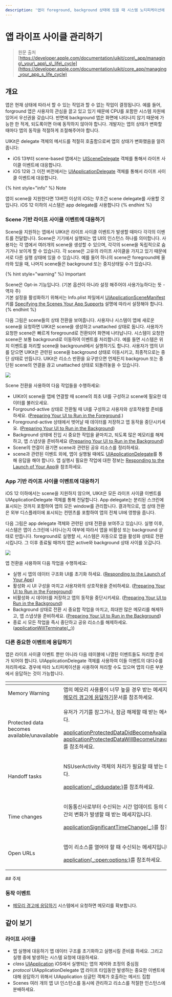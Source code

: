 ```yaml
---
description: '앱이 foreground, background 상태에 있을 때 시스템 노티피케이션에 대응하고 시스템과 관련된 중요한 이벤트를 처리하세요.'
---
```


# 앱 라이프 사이클 관리하기

> 원문 출처  
> [https://developer.apple.com/documentation/uikit/core\_app/managing\_your\_app\_s\_life\_cycle](https://developer.apple.com/documentation/uikit/core_app/managing_your_app_s_life_cycle)

## 개요 <a id="overview"></a>

앱은 현재 상태에 따라서 할 수 있는 작업과 할 수 없는 작업이 결정됩니다. 예를 들어, forground 앱은 사용자의 관심을 끌고 있고 있기 때문에 CPU를 포함한 시스템 자원에 있어서 우선권을 갖습니다. 반면에 background 앱은 화면에 나타나지 않기 때문에 가능한 한 적게, 되도록이면 아예 동작하지 않아야 합니다. 개발자는 앱의 상태가 변화할 때마다 앱의 동작을 적절하게 조절해주어야 합니다.

UIKit은 delegate 객체의 메서드를 적절히 호출함으로써 앱의 상태가 변화했음을 알려줍니다:

* iOS 13부터 scene-based 앱에서는 [UISceneDelegate](../../../etc/not-found.md) 객체를 통해서 라이프 사이클 이벤트에 대응합니다.
* iOS 12와 그 이전 버전에서는 [UIApplicationDelegate](../../../etc/not-found.md) 객체를 통해서 라이프 사이클 이벤트에 대응합니다.

{% hint style="info" %}
Note

앱이 scene을 지원한다면 13버전 이상의 iOS는 무조건 scene delegate를 사용할 것입니다. iOS 12 이하의 시스템은 app delegate를 사용합니다
{% endhint %}

### Scene 기반 라이프 사이클 이벤트에 대응하기 <a id="respond-to-scene-based-life-cycle-events"></a>

Scene을 지원하는 앱에서 UIKit은 라이프 사이클 이벤트가 발생할 때마다 각각의 이벤트를 전달합니다. Scene은 기기에서 실행되는 앱 UI의 인스턴스 하나를 의미합니다. 사용자는 각 앱에서 여러개의 scene을 생성할 수 있으며, 각각의 scene을 독립적으로 숨기거나 보이게 할 수 있습니다. 각 scene은 고유의 라이프 사이클을 가지고 있기 때문에 서로 다른 실행 상태에 있을 수 있습니다. 예를 들어 하나의 scene은 foreground에 올라와 있을 때, 나머지 scene들은 background 또는 중지상태일 수가 있습니다.

{% hint style="warning" %}
Important

Scene은 Opt-in 기능입니다. \(기본 옵션이 아니라 설정 해주어야 사용가능하다는 뜻 - 역자 주\)  
기본 설정을 활성화하기 위해서는 Info.plist 파일에서 [UIApplicationSceneManifest](../../../etc/not-found.md) 키를 [Specifying the Scenes Your App Supports](https://developer.apple.com/documentation/uikit/app_and_environment/scenes/specifying_the_scenes_your_app_supports) 설명에 따라서 설정해야 합니다.
{% endhint %}

다음 그림은 scene들의 상태 전환을 보여줍니다. 사용자나 시스템이 앱에 새로운 scene을 요청하면 UIKit은 scene을 생성하고 unattached 상태로 둡니다. 사용자가 요청한 scene은 빠르게 foreground로 전환되어 화면에 나타납니다. 시스템이 요청한 scene은 보통 background로 이동하여 이벤트를 처리합니다. 예를 들면 시스템은 위치 이벤트를 처리할 scene을 background에서 실행하기도 합니다. 사용자가 앱의 UI를 닫으면 UIKit은 관련된 scene을 background 상태로 이동시키고, 최종적으로는 중단 상태로 만듭니다. UIKit은 리소스 반환을 요구받으면 언제든지 backgroun 또는 중단된 scene의 연결을 끊고 unattached 상태로 되돌려놓을 수 있습니다.  


![](../../../.gitbook/assets/scene-life-cycle.png)

Scene 전환을 사용하여 다음 작업들을 수행하세요:

* UIKit이 scene을 앱에 연결할 때 scene의 최초 UI를 구성하고 scene에 필요한 데이터를 불러오세요.
* Forground-active 상태로 전환될 때 UI를 구성하고 사용자와 상호작용할 준비를 하세요. \([Preparing Your UI to Run in the Foreground](https://developer.apple.com/documentation/uikit/app_and_environment/scenes/preparing_your_ui_to_run_in_the_foreground).\)
* Foreground-active 상태에서 벗어날 때 데이터를 저장하고 앱 동작을 중단시키세요. \([Preparing Your UI to Run in the Background](https://developer.apple.com/documentation/uikit/app_and_environment/scenes/preparing_your_ui_to_run_in_the_background)\)
* Background 상태에 진입 시 중요한 작업을 끝마치고, 되도록 많은 메모리를 해제하고, 앱 스냅샷을 준비하세요 \([Preparing Your UI to Run in the Background](https://developer.apple.com/documentation/uikit/app_and_environment/scenes/preparing_your_ui_to_run_in_the_background)\)
* Scene의 연결이 끊기면 scene과 관련된 공유 리소스를 정리하세요.
* scene과 관련된 이벤트 외에, 앱이 실행될 때에도 [UIApplicationDelegate](../../../etc/not-found.md)를 통해 응답을 해야 합니다. 앱 실행시 필요한 작업에 대한 정보는 [Responding to the Launch of Your App](https://developer.apple.com/documentation/uikit/app_and_environment/responding_to_the_launch_of_your_app)을 참조하세요.



### App 기반 라이프 사이클 이벤트에 대응하기 <a id="respond-to-app-based-life-cycle-events"></a>

iOS 12 이하에서는 scene을 지원하지 않으며, UIKit은 모든 라이프 사이클 이벤트를 UIApplicationDelegate 객체를 통해 전달합니다. App delegate는 분리된 스크린에 표시되는 것까지 포함하여 앱의 모든 window를 관리합니다. 결과적으로, 앱 상태 전환은 외부 디스플레이에 표시되는 컨텐츠를 포함하여 앱의 전체 UI에 영향을 줍니다.

다음 그림은 app delegate 객체와 관련된 상태 전환을 보여주고 있습니다. 실행 이후, 시스템은 앱이 스크린에 나타나는지 여부에 따라서 앱을 비활성 또는 background 상태로 만듭니다. foreground로 실행할 시, 시스템은 자동으로 앱을 활성화 상태로 전환시킵니다. 그 이후 종료될 때까지 앱은 active와 background 상태 사이를 오갑니다.

![](../../../.gitbook/assets/app-life-cycle.png)

앱 전환을 사용하여 다음 작업을 수행하세요:

* 실행 시 앱의 데이터 구조화 UI를 초기화 하세요. \([Responding to the Launch of Your App](https://developer.apple.com/documentation/uikit/app_and_environment/responding_to_the_launch_of_your_app)\)
* 활성화 시 UI 구성을 마치고 사용자와의 상호작용을 준비하세요. \([Preparing Your UI to Run in the Foreground](https://developer.apple.com/documentation/uikit/app_and_environment/scenes/preparing_your_ui_to_run_in_the_foreground)\)
* 비활성화 시 데이터를 저장하고 앱의 동작을 중단시키세요. \([Preparing Your UI to Run in the Background](https://developer.apple.com/documentation/uikit/app_and_environment/scenes/preparing_your_ui_to_run_in_the_background)\)
* Background 상태로 전환 시 중요합 작업을 마치고, 최대한 많은 메모리를 해제하고, 앱 스냅샷을 준비하세요. \([Preparing Your UI to Run in the Background](https://developer.apple.com/documentation/uikit/app_and_environment/scenes/preparing_your_ui_to_run_in_the_background)\)
* 종료 시 모든 작업을 즉시 중단하고 공유 리소스를 해제하세요. \([applicationWillTerminate\(\_:\)](../../../etc/not-found.md)\)

### 다른 중요한 이벤트에 응답하기 <a id="respond-to-other-significant-events"></a>

앱은 라이프 사이클 이벤트 뿐만 아니라 다음 테이블에 나열된 이벤트들도 처리할 준비가 되어야 합니다. UIApplicationDelegate 객체를 사용하여 이들 이벤트의 대다수를 처리하세요. 경우에 따라 노티피케이션을 사용하여 처리할 수도 있으며 앱의 다른 부분에서 응답하는 것이 가능합니다.

<table>
  <thead>
    <tr>
      <th style="text-align:left"></th>
      <th style="text-align:left"></th>
    </tr>
  </thead>
  <tbody>
    <tr>
      <td style="text-align:left">Memory Warning</td>
      <td style="text-align:left">&#xC571;&#xC758; &#xBA54;&#xBAA8;&#xB9AC; &#xC0AC;&#xC6A9;&#xB960;&#xC774;
        &#xB108;&#xBB34; &#xB192;&#xC744; &#xACBD;&#xC6B0; &#xBC1B;&#xB294; &#xBA54;&#xC138;&#xC9C0;&#xC785;&#xB2C8;&#xB2E4;.
        <a
        href="../../../etc/not-found.md">&#xBA54;&#xBAA8;&#xB9AC; &#xACBD;&#xACE0;&#xC5D0; &#xC751;&#xB2F5;&#xD558;&#xAE30;</a>&#xBB38;&#xC11C;&#xB97C;
          &#xCC38;&#xC870;&#xD558;&#xC138;&#xC694;.</td>
    </tr>
    <tr>
      <td style="text-align:left">Protected data becomes available/unavailable</td>
      <td style="text-align:left">
        <p>&#xC720;&#xC800;&#xAC00; &#xAE30;&#xAE30;&#xB97C; &#xC7A0;&#xADF8;&#xAC70;&#xB098;,
          &#xC7A0;&#xAE08; &#xD574;&#xC81C;&#xD560; &#xB54C; &#xBC1B;&#xB294; &#xBA54;&#xC138;&#xC9C0;&#xC785;&#xB2C8;&#xB2E4;.</p>
        <p><a href="../../../etc/not-found.md">applicationProtectedDataDidBecomeAvailable(_:)</a> &#xC640;
          <a
          href="../../../etc/not-found.md">applicationProtectedDataWillBecomeUnavailable(_:)</a>
            <br />&#xB97C; &#xCC38;&#xC870;&#xD558;&#xC138;&#xC694;.</p>
      </td>
    </tr>
    <tr>
      <td style="text-align:left">Handoff tasks</td>
      <td style="text-align:left">
        <p>NSUserActivity &#xAC1D;&#xCCB4;&#xC758; &#xCC98;&#xB9AC;&#xAC00; &#xD544;&#xC694;&#xD560;
          &#xB54C; &#xBC1B;&#xB294; &#xBA54;&#xC138;&#xC9C0;&#xC785;&#xB2C8;&#xB2E4;.</p>
        <p><a href="../../../etc/not-found.md">application(_:didupdate:)</a>&#xB97C;
          &#xCC38;&#xC870;&#xD558;&#xC138;&#xC694;.</p>
      </td>
    </tr>
    <tr>
      <td style="text-align:left">Time changes</td>
      <td style="text-align:left">
        <p>&#xC774;&#xB3D9;&#xD1B5;&#xC2E0;&#xC0AC;&#xB85C;&#xBD80;&#xD130; &#xC218;&#xC2E0;&#xB418;&#xB294;
          &#xC2DC;&#xAC04; &#xC5C5;&#xB370;&#xC774;&#xD2B8; &#xB4F1;&#xC758; &#xC774;&#xC720;&#xB85C;
          &#xC2DC;&#xAC04;&#xC758; &#xBCC0;&#xD654;&#xAC00; &#xBC1C;&#xC0DD;&#xD560;
          &#xB54C; &#xBC1B;&#xB294; &#xBA54;&#xC138;&#xC9C0;&#xC785;&#xB2C8;&#xB2E4;.</p>
        <p><a href="../../../etc/not-found.md">applicationSignificantTimeChange(_:)</a>&#xB97C;
          &#xCC38;&#xC870;&#xD558;&#xC138;&#xC694;.</p>
      </td>
    </tr>
    <tr>
      <td style="text-align:left">Open URLs</td>
      <td style="text-align:left">
        <p>&#xC571;&#xC774; &#xB9AC;&#xC18C;&#xC2A4;&#xB97C; &#xC5F4;&#xC5B4;&#xC57C;
          &#xD560; &#xB54C; &#xC218;&#xC2E0;&#xB418;&#xB294; &#xBA54;&#xC138;&#xC9C0;&#xC785;&#xB2C8;&#xB2E4;.</p>
        <p><a href="../../../etc/not-found.md">application(_:open:options:)</a>&#xB97C;
          &#xCC38;&#xC870;&#xD558;&#xC138;&#xC694;.</p>
      </td>
    </tr>
  </tbody>
</table>## 주제 <a id="topics"></a>

### 동작 이벤트 <a id="behavioral_events"></a>

* [메모리 경고에 응답하기](../../../etc/not-found.md) 시스템에서 요청하면 메모리를 확보합니다.

## 같이 보기 <a id="see-also"></a>

### 라이프 사이클 <a id="life-cycle"></a>

* 앱 실행에 대응하기 앱 데이터 구조를 초기화하고 실행시킬 준비를 하세요. 그리고 실행 중에 발생하는 시스템 요청에 대응하세요.
* _class_ [UIApplication](uiapplication.md) iOS에서 실행되는 앱의 제어와 조정의 중심점
* _protocol_ UIApplicationDelegate 앱 라이프 타임동안 발생하는 중요한 이벤트에 대해 응답하기 위해서 UIApplication 싱글턴 객체가 호출하는 메서드 집합
* Scenes 여러 개의 앱 UI 인스턴스를 동시에 관리하고 리소스를 적절한 인스턴스에 분배하세요.

